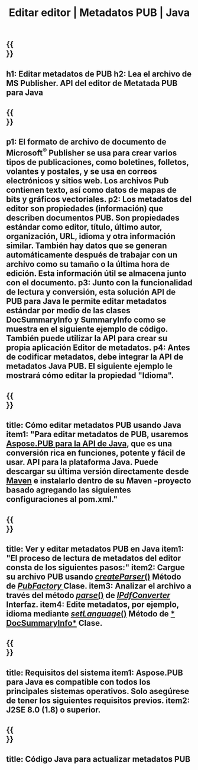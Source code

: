 ﻿---
translation: true
template: /_templates/metadata-java.md
title: Editar editor | Metadatos PUB | Java
description: Lea los metadatos del editor mediante la solución API PUB Java. La API nativa de Java le brinda acceso a las propiedades SummaryInfo y DocSummaryInfo.
url: /java/metadata/pub/
metakeywords: editar metadatos java de publicación, metadatos de archivo de publicación java, editor de metadatos de editor java, leer metadatos de archivo de publicación java, leer metadatos de publicación java
family: pub
platformtag: java
feature: metadata
aliases: /java/metadatos/
---

{{<section banner>}}
---
h1: Editar metadatos de PUB
h2: Lea el archivo de MS Publisher. API del editor de Metatada PUB para Java
---

{{<section overview>}}
---
p1: El formato de archivo de documento de Microsoft<sup>®</sup> Publisher se usa para crear varios tipos de publicaciones, como boletines, folletos, volantes y postales, y se usa en correos electrónicos y sitios web. Los archivos Pub contienen texto, así como datos de mapas de bits y gráficos vectoriales.
p2: Los metadatos del editor son propiedades (información) que describen documentos PUB. Son propiedades estándar como editor, título, último autor, organización, URL, idioma y otra información similar. También hay datos que se generan automáticamente después de trabajar con un archivo como su tamaño o la última hora de edición. Esta información útil se almacena junto con el documento.
p3: Junto con la funcionalidad de lectura y conversión, esta solución API de PUB para Java le permite editar metadatos estándar por medio de las clases DocSummaryInfo y SummaryInfo como se muestra en el siguiente ejemplo de código. También puede utilizar la API para crear su propia aplicación Editor de metadatos.
p4: Antes de codificar metadatos, debe integrar la API de metadatos Java PUB. El siguiente ejemplo le mostrará cómo editar la propiedad "Idioma".
---

{{<section widget>}}
---
title: Cómo editar metadatos PUB usando Java
item1: "Para editar metadatos de PUB, usaremos [Aspose.PUB para la API de Java](https://products.aspose.com/pub/java), que es una conversión rica en funciones, potente y fácil de usar. API para la plataforma Java. Puede descargar su última versión directamente desde [Maven](https://repository.aspose.com/webapp/#/artifacts/browse/tree/General/repo/com/aspose/aspose-pub) e instalarlo dentro de su Maven -proyecto basado agregando las siguientes configuraciones al pom.xml."
---

{{<section feature1>}}
---
title: Ver y editar metadatos PUB en Java
item1: "El proceso de lectura de metadatos del editor consta de los siguientes pasos:"
item2: Cargue su archivo PUB usando [*createParser*()](https://apireference.aspose.com/pub/java/com.aspose.pub/PubFactory#createParser-java.lang.String-) Método de [*PubFactory* ](https://apireference.aspose.com/pub/java/com.aspose.pub/PubFactory) Clase.
item3: Analizar el archivo a través del método [*parse*()](https://apireference.aspose.com/pub/java/com.aspose.pub/IPubParser#parse--) de [*IPdfConverter*](https://apireference.aspose.com/pub/java/com.aspose.pub/IPubParser) Interfaz.
item4: Edite metadatos, por ejemplo, idioma mediante [*setLanguage*()](https://apireference.aspose.com/pub/java/com.aspose.pub/DocSummaryInfo#setLanguage-java.lang.String-) Método de [* DocSummaryInfo*](https://apireference.aspose.com/pub/java/com.aspose.pub/DocSummaryInfo) Clase.
---

{{<section feature2>}}
---
title: Requisitos del sistema
item1: Aspose.PUB para Java es compatible con todos los principales sistemas operativos. Solo asegúrese de tener los siguientes requisitos previos.
item2: J2SE 8.0 (1.8) o superior.
---

{{<section codeexample>}}
---
title: Código Java para actualizar metadatos PUB
---